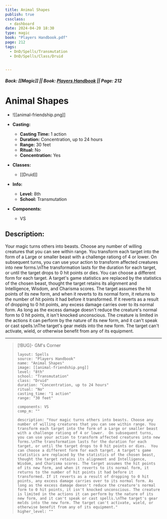 ```yaml
---
title: Animal Shapes
publish: true
cssclass:
  - dashboard
date: 2024-04-20 18:30
type: magic
book: "Players Handbook.pdf"
page: 212
tags:
  - DnD/Spells/Transmutation
  - DnD/Spells/Class/Druid


---
```


##### Back: [[Magic]] || Book: [Players Handbook](https://drive.google.com/drive/folders/1O5bhpYizcIT5xxAoLOuzCRht_PVS7VSG?usp=sharing) || Page: 212

# Animal Shapes
- ![[animal-friendship.png]]
- **Casting:**
    - **Casting Time:** 1 action
    - **Duration:** Concentration, up to 24 hours
    - **Range:** 30 feet
    - **Ritual:** No
    - **Concentration:** Yes
- **Classes:**
    - [[Druid]]

- **Info:**
    - **Level:** 8th
    - **School:** Transmutation
- **Components:**
    - VS


## Description:
Your magic turns others into beasts. Choose any number of willing creatures that you can see within range. You transform each target into the form of a Large or smaller beast with a challenge rationg of 4 or lower.  On subsequent turns, you can use your action to transform affected creatures into new forms.\nThe transformation lasts for the duration for each target, or until the target drops to 0 hit points or dies.  You can choose a different form for each target. A target's game statistics are replaced by the statistics of the chosen beast, thought the target retains its alignment and Intelligence, Wisdom, and Charisma scores. The target assumes the hit points of its new form, and when it reverts to its normal form, it returns to the number of hit points it had before it transformed. If it reverts as a result of dropping to 0 hit points, any excess damage carries over to its normal form. As long as the excess damage doesn't reduce the creature's normal form to 0 hit points, it isn't knocked unconscious. The creature is limited in the actions it can perform by the nature of its new form, and it can't speak or cast spells.\nThe target's gear melds into the new form. The target can't activate, wield, or otherwise benefit from any of its equipment.



---

> [!BUG]- GM's Corner
>
> ```statblock
> layout: Spells
> source: "Players Handbook"
> name: "Animal Shapes"
> image: [[animal-friendship.png]]
> level: "8th"
> school: "Transmutation"
> class: "Druid"
> duration: "Concentration, up to 24 hours"
> ritual: "No"
> casting_time: "1 action"
> range: "30 feet"
>
> components: VS
> comp_m: ""
>
> description: "Your magic turns others into beasts. Choose any number of willing creatures that you can see within range. You transform each target into the form of a Large or smaller beast with a challenge rationg of 4 or lower.  On subsequent turns, you can use your action to transform affected creatures into new forms.\nThe transformation lasts for the duration for each target, or until the target drops to 0 hit points or dies.  You can choose a different form for each target. A target's game statistics are replaced by the statistics of the chosen beast, thought the target retains its alignment and Intelligence, Wisdom, and Charisma scores. The target assumes the hit points of its new form, and when it reverts to its normal form, it returns to the number of hit points it had before it transformed. If it reverts as a result of dropping to 0 hit points, any excess damage carries over to its normal form. As long as the excess damage doesn't reduce the creature's normal form to 0 hit points, it isn't knocked unconscious. The creature is limited in the actions it can perform by the nature of its new form, and it can't speak or cast spells.\nThe target's gear melds into the new form. The target can't activate, wield, or otherwise benefit from any of its equipment."
> higher_level: ""
> ```
